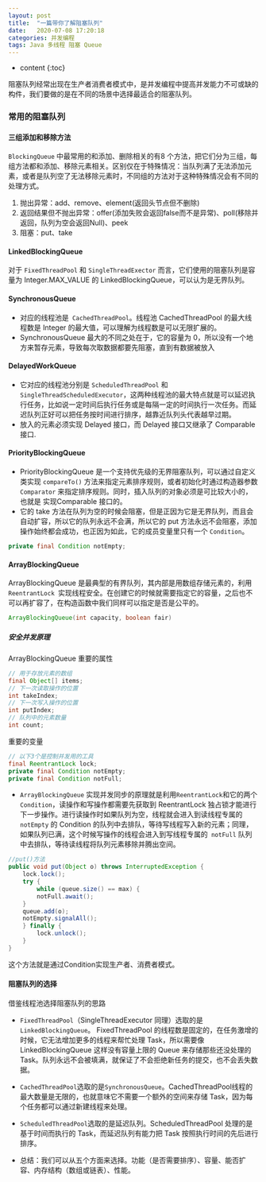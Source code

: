 ```yaml
---
layout: post
title:  "一篇带你了解阻塞队列"
date:   2020-07-08 17:20:18
categories: 并发编程
tags: Java 多线程 阻塞 Queue
---
```


* content
{:toc}

阻塞队列经常出现在生产者消费者模式中，是并发编程中提高并发能力不可或缺的构件，我们要做的是在不同的场景中选择最适合的阻塞队列。





### 常用的阻塞队列

#### 三组添加和移除方法
`BlockingQueue` 中最常用的和添加、删除相关的有8 个方法，把它们分为三组，每组方法都和添加、移除元素相关。区别仅在于特殊情况：当队列满了无法添加元素，或者是队列空了无法移除元素时，不同组的方法对于这种特殊情况会有不同的处理方式。

1. 抛出异常：add、remove、element(返回头节点但不删除)
2. 返回结果但不抛出异常：offer(添加失败会返回false而不是异常)、poll(移除并返回，队列为空会返回Null)、peek
3. 阻塞：put、take


#### LinkedBlockingQueue 
对于 `FixedThreadPool` 和 `SingleThreadExector` 而言，它们使用的阻塞队列是容量为 Integer.MAX_VALUE 的 LinkedBlockingQueue，可以认为是无界队列。
#### SynchronousQueue
- 对应的线程池是` CachedThreadPool`。线程池 CachedThreadPool 的最大线程数是 Integer 的最大值，可以理解为线程数是可以无限扩展的。
- SynchronousQueue 最大的不同之处在于，它的容量为 0，所以没有一个地方来暂存元素，导致每次取数据都要先阻塞，直到有数据被放入
#### DelayedWorkQueue
- 它对应的线程池分别是 `ScheduledThreadPool` 和 `SingleThreadScheduledExecutor`，这两种线程池的最大特点就是可以延迟执行任务，比如说一定时间后执行任务或是每隔一定的时间执行一次任务。而延迟队列正好可以把任务按时间进行排序，越靠近队列头代表越早过期。
- 放入的元素必须实现 Delayed 接口，而 Delayed 接口又继承了 Comparable 接口.
#### PriorityBlockingQueue
- PriorityBlockingQueue 是一个支持优先级的无界阻塞队列，可以通过自定义类实现 `compareTo()` 方法来指定元素排序规则，或者初始化时通过构造器参数 `Comparator` 来指定排序规则。同时，插入队列的对象必须是可比较大小的，也就是 实现Comparable 接口的。
- 它的 take 方法在队列为空的时候会阻塞，但是正因为它是无界队列，而且会自动扩容，所以它的队列永远不会满，所以它的 put 方法永远不会阻塞，添加操作始终都会成功，也正因为如此，它的成员变量里只有一个 `Condition`。
```java
private final Condition notEmpty;
```

#### ArrayBlockingQueue
ArrayBlockingQueue 是最典型的有界队列，其内部是用数组存储元素的，利用 `ReentrantLock `实现线程安全。在创建它的时候就需要指定它的容量，之后也不可以再扩容了，在构造函数中我们同样可以指定是否是公平的。
```java
ArrayBlockingQueue(int capacity, boolean fair)
```
##### 安全并发原理
ArrayBlockingQueue 重要的属性
```java
// 用于存放元素的数组
final Object[] items;
// 下一次读取操作的位置
int takeIndex;
// 下一次写入操作的位置
int putIndex;
// 队列中的元素数量
int count;
```
重要的变量
```java
// 以下3个是控制并发用的工具
final ReentrantLock lock;
private final Condition notEmpty;
private final Condition notFull;
```
- `ArrayBlockingQueue` 实现并发同步的原理就是利用` ReentrantLock `和它的两个 `Condition`，读操作和写操作都需要先获取到 ReentrantLock 独占锁才能进行下一步操作。进行读操作时如果队列为空，线程就会进入到读线程专属的 `notEmpty` 的 Condition 的队列中去排队，等待写线程写入新的元素；同理，如果队列已满，这个时候写操作的线程会进入到写线程专属的` notFull` 队列中去排队，等待读线程将队列元素移除并腾出空间。

```java
//put()方法
public void put(Object o) throws InterruptedException {
    lock.lock();
    try {
        while (queue.size() == max) {
        notFull.await();
    }
    queue.add(o);
    notEmpty.signalAll();
    } finally {
        lock.unlock();
    }
}
```
这个方法就是通过Condition实现生产者、消费者模式。

#### 阻塞队列的选择
借鉴线程池选择阻塞队列的思路
- `FixedThreadPool`（SingleThreadExecutor 同理）选取的是 `LinkedBlockingQueue`。 FixedThreadPool 的线程数是固定的，在任务激增的时候，它无法增加更多的线程来帮忙处理 Task，所以需要像 LinkedBlockingQueue 这样没有容量上限的 Queue 来存储那些还没处理的 Task。队列永远不会被填满，就保证了不会拒绝新任务的提交，也不会丢失数据。
- `CachedThreadPool`选取的是`SynchronousQueue`。CachedThreadPool线程的最大数量是无限的，也就意味它不需要一个额外的空间来存储 Task，因为每个任务都可以通过新建线程来处理。
- `ScheduledThreadPool`选取的是延迟队列。ScheduledThreadPool 处理的是基于时间而执行的 Task，而延迟队列有能力把 Task 按照执行时间的先后进行排序。

- 总结：我们可以从五个方面来选择。功能（是否需要排序）、容量、能否扩容、内存结构（数组或链表）、性能。